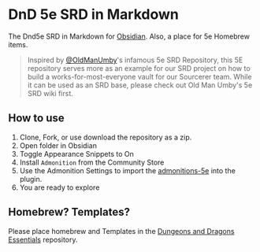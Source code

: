 # DnD 5e SRD in Markdown

The Dnd5e SRD in Markdown for [Obsidian](https://obsidian.md). Also, a place for 5e Homebrew items. 

> Inspired by [@OldManUmby](https://github.com/OldManUmby)'s infamous 5e SRD Repository, this 5E repository serves more as an example for our SRD project on how to build a works-for-most-everyone vault for our Sourcerer team. While it can be used as an SRD base, please check out Old Man Umby's 5e SRD wiki first. 

## How to use

1. Clone, Fork, or use download the repository as a zip. 
2. Open folder in Obsidian
3. Toggle Appearance Snippets to On
4. Install `Admonition` from the Community Store
5. Use the Admonition Settings to import the [admonitions-5e](admonitions-5e.json) into the plugin.
6. You are ready to explore

## Homebrew? Templates?

Please place homebrew and Templates in the [Dungeons and Dragons Essentials](https://github.com/Obsidian-TTRPG-Community/Dungeons-and-Dragons-Essentials) repository.
